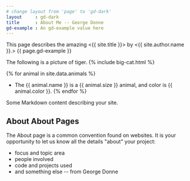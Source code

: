 ```yaml
---
# change layout from 'page' to 'gd-dark'
layout     : gd-dark
title      : About Me -- George Donne
gd-example : An gd-example value here
---
```


<!-- 
site.title : 'title' in _config.yml
site.author.name : name of author, defined in _config.yml
page.gd-example : gd-example defined in front matter.
-->

This page describes the amazing <{{ site.title }}> by <{{ site.author.name }}.>
{{ page.gd-example }}

The following is a picture of tiger.
{% include big-cat.html %}

{% for animal in site.data.animals %}
- The {{ animal.name }} is a {{ animal.size }} animal, and color is {{ animal.color }}.
{% endfor %}

Some Markdown content describing your site.

## About About Pages

The About page is a common convention found on websites.
It is your opportunity to let us know all the details "about" your project:

- focus and topic area
- people involved
- code and projects used
- and something else -- from George Donne
